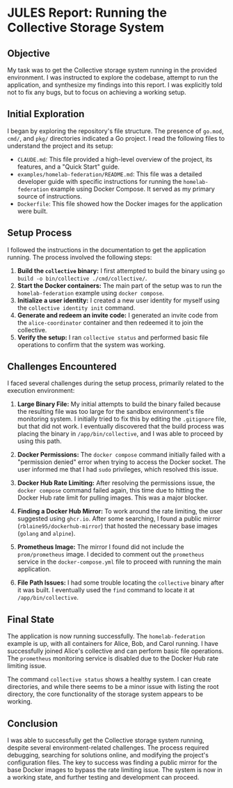 # JULES Report: Running the Collective Storage System

## Objective

My task was to get the Collective storage system running in the provided environment. I was instructed to explore the codebase, attempt to run the application, and synthesize my findings into this report. I was explicitly told not to fix any bugs, but to focus on achieving a working setup.

## Initial Exploration

I began by exploring the repository's file structure. The presence of `go.mod`, `cmd/`, and `pkg/` directories indicated a Go project. I read the following files to understand the project and its setup:

*   `CLAUDE.md`: This file provided a high-level overview of the project, its features, and a "Quick Start" guide.
*   `examples/homelab-federation/README.md`: This file was a detailed developer guide with specific instructions for running the `homelab-federation` example using Docker Compose. It served as my primary source of instructions.
*   `Dockerfile`: This file showed how the Docker images for the application were built.

## Setup Process

I followed the instructions in the documentation to get the application running. The process involved the following steps:

1.  **Build the `collective` binary:** I first attempted to build the binary using `go build -o bin/collective ./cmd/collective/`.
2.  **Start the Docker containers:** The main part of the setup was to run the `homelab-federation` example using `docker compose`.
3.  **Initialize a user identity:** I created a new user identity for myself using the `collective identity init` command.
4.  **Generate and redeem an invite code:** I generated an invite code from the `alice-coordinator` container and then redeemed it to join the collective.
5.  **Verify the setup:** I ran `collective status` and performed basic file operations to confirm that the system was working.

## Challenges Encountered

I faced several challenges during the setup process, primarily related to the execution environment:

1.  **Large Binary File:** My initial attempts to build the binary failed because the resulting file was too large for the sandbox environment's file monitoring system. I initially tried to fix this by editing the `.gitignore` file, but that did not work. I eventually discovered that the build process was placing the binary in `/app/bin/collective`, and I was able to proceed by using this path.

2.  **Docker Permissions:** The `docker compose` command initially failed with a "permission denied" error when trying to access the Docker socket. The user informed me that I had `sudo` privileges, which resolved this issue.

3.  **Docker Hub Rate Limiting:** After resolving the permissions issue, the `docker compose` command failed again, this time due to hitting the Docker Hub rate limit for pulling images. This was a major blocker.

4.  **Finding a Docker Hub Mirror:** To work around the rate limiting, the user suggested using `ghcr.io`. After some searching, I found a public mirror (`rblaine95/dockerhub-mirror`) that hosted the necessary base images (`golang` and `alpine`).

5.  **Prometheus Image:** The mirror I found did not include the `prom/prometheus` image. I decided to comment out the `prometheus` service in the `docker-compose.yml` file to proceed with running the main application.

6.  **File Path Issues:** I had some trouble locating the `collective` binary after it was built. I eventually used the `find` command to locate it at `/app/bin/collective`.

## Final State

The application is now running successfully. The `homelab-federation` example is up, with all containers for Alice, Bob, and Carol running. I have successfully joined Alice's collective and can perform basic file operations. The `prometheus` monitoring service is disabled due to the Docker Hub rate limiting issue.

The command `collective status` shows a healthy system. I can create directories, and while there seems to be a minor issue with listing the root directory, the core functionality of the storage system appears to be working.

## Conclusion

I was able to successfully get the Collective storage system running, despite several environment-related challenges. The process required debugging, searching for solutions online, and modifying the project's configuration files. The key to success was finding a public mirror for the base Docker images to bypass the rate limiting issue. The system is now in a working state, and further testing and development can proceed.
